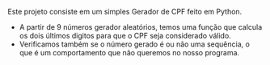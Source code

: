 Este projeto consiste em um simples Gerador de CPF feito em Python.

- A partir de 9 números gerador aleatórios, temos uma função que calcula os dois últimos digitos para que o CPF seja considerado válido.
- Verificamos também se o número gerado é ou não uma sequência, o que é um comportamento que não queremos no nosso programa.
